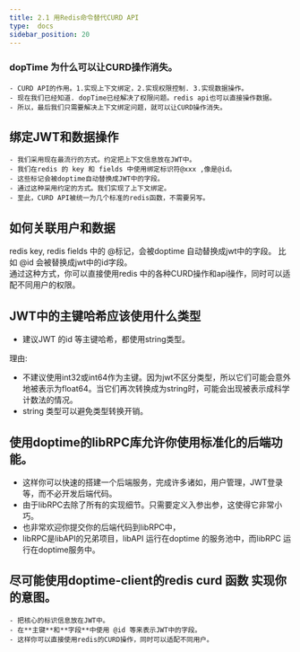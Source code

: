 ```yaml
---
title: 2.1 用Redis命令替代CURD API
type:  docs
sidebar_position: 20
---
```

### dopTime 为什么可以让CURD操作消失。
    - CURD API的作用。1.实现上下文绑定，2.实现权限控制. 3.实现数据操作。
    - 现在我们已经知道. dopTime已经解决了权限问题。redis api也可以直接操作数据。
    - 所以，最后我们只需要解决上下文绑定问题，就可以让CURD操作消失。
## 绑定JWT和数据操作
    - 我们采用现在最流行的方式。约定把上下文信息放在JWT中。
    - 我们在redis 的 key 和 fields 中使用绑定标识符@xxx ,像是@id。
    - 这些标记会被doptime自动替换成JWT中的字段。
    - 通过这种采用约定的方式。我们实现了上下文绑定。
    - 至此，CURD API被统一为几个标准的redis函数，不需要另写。
## 如何关联用户和数据
redis key, redis fields 中的 @标记，会被doptime 自动替换成jwt中的字段。 比如 @id 会被替换成jwt中的id字段。  
通过这种方式，你可以直接使用redis 中的各种CURD操作和api操作，同时可以适配不同用户的权限。

## JWT中的主键哈希应该使用什么类型
- 建议JWT 的id 等主键哈希，都使用string类型。
 
理由:
- 不建议使用int32或int64作为主键。因为jwt不区分类型，所以它们可能会意外地被表示为float64。当它们再次转换成为string时，可能会出现被表示成科学计数法的情况。
- string 类型可以避免类型转换开销。


## 使用doptime的libRPC库允许你使用标准化的后端功能。
- 这样你可以快速的搭建一个后端服务，完成许多诸如，用户管理，JWT登录等，而不必开发后端代码。
- 由于libRPC去除了所有的实现细节。只需要定义入参出参，这使得它非常小巧。
- 也非常欢迎你提交你的后端代码到libRPC中，
- libRPC是libAPI的兄弟项目，libAPI 运行在doptime 的服务池中，而libRPC 运行在doptime服务中。


## 尽可能使用doptime-client的redis curd 函数 实现你的意图。
    - 把核心的标识信息放在JWT中。
    - 在**主键**和**字段**中使用 @id 等来表示JWT中的字段。
    - 这样你可以直接使用redis的CURD操作，同时可以适配不同用户。